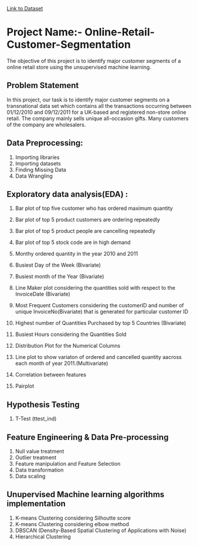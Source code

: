
[Link to Dataset](https://www.kaggle.com/datasets/yasserh/customer-segmentation-dataset)

# Project Name:- Online-Retail-Customer-Segmentation
The objective of this project is to identify major customer segments of a online retail store using the unsupervised machine learning.


## Problem Statement

In this project, our task is to identify major customer segments on a transnational data set which contains all the transactions occurring between 01/12/2010 and 09/12/2011 for a UK-based and registered non-store online retail. The company mainly sells unique all-occasion gifts. Many customers of the company are wholesalers.

## Data Preprocessing: 

1. Importing libraries
2. Importing datasets
3. Finding Missing Data
4. Data Wrangling

## Exploratory data analysis(EDA) :

1. Bar plot of top five customer who has ordered maximum quantity

2. Bar plot of top 5 product customers are ordering repeatedly

3. Bar plot of top 5 product people are cancelling repeatedly

4. Bar plot of top 5 stock code are in high demand

5. Monthy ordered quantity in the year 2010 and 2011

6. Busiest Day of the Week (Bivariate)
7. Busiest month of the Year (Bivariate)
8. Line Maker plot considering the quantities sold with respect to the InvoiceDate (Bivariate)
9. Most Frequent Customers considering the customerID and number of unique InvoiceNo(Bivariate) that is generated for particular customer ID
10. Highest number of Quantities Purchased by top 5 Countries (Bivariate)
11. Busiest Hours considering the Quantities Sold
12. Distribution Plot for the Numerical Columns
13. Line plot to show variaton of ordered and cancelled quantity aacross each month of year 2011.(Multivariate)
14. Correlation between features
15. Pairplot

## Hypothesis Testing
1. T-Test (ttest_ind)

## Feature Engineering & Data Pre-processing

1. Null value treatment
2. Outlier treatment
3. Feature manipulation and Feature Selection
4. Data transformation
5. Data scaling

## Unupervised Machine learning algorithms implementation

1. K-means Clustering considering Silhoutte score
2. K-means Clustering considering elbow method
3. DBSCAN (Density-Based Spatial Clustering of Applications with Noise)
4. Hierarchical Clustering
